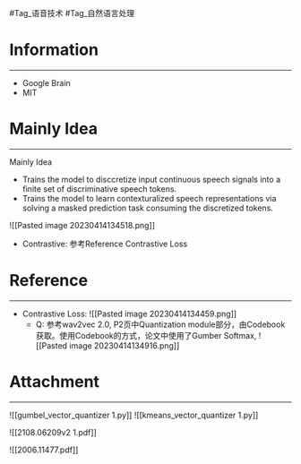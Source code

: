 #Tag_语音技术 #Tag_自然语言处理 
# Information
---
- Google Brain
- MIT

# Mainly Idea
---
Mainly Idea
- Trains the model to disccretize input continuous speech signals into a finite set of discriminative speech tokens.
- Trains the model to learn contexturalized speech representations via solving a masked prediction task consuming the discretized tokens.

![[Pasted image 20230414134518.png]]

- Contrastive: 参考Reference Contrastive Loss

# Reference
---
- Contrastive Loss: ![[Pasted image 20230414134459.png]]
	- Q: 参考wav2vec 2.0, P2页中Quantization module部分，由Codebook获取。使用Codebook的方式，论文中使用了Gumber Softmax, ![[Pasted image 20230414134916.png]]

# Attachment
---
![[gumbel_vector_quantizer 1.py]]
![[kmeans_vector_quantizer 1.py]]

![[2108.06209v2 1.pdf]]

![[2006.11477.pdf]]